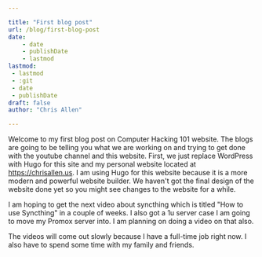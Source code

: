 ```yaml
---

title: "First blog post"
url: /blog/first-blog-post
date:
    - date
    - publishDate
    - lastmod
lastmod:
 - lastmod
 - :git
 - date
 - publishDate
draft: false
author: "Chris Allen"

---
```

Welcome to my first blog post on Computer Hacking 101 website.  The blogs are going to be telling you what we are working on and trying to get done with the youtube channel and this website. First, we just replace WordPress with Hugo for this site and my personal website located at <https://chrisallen.us>.    I am using Hugo for this website because it is a more modern and powerful website builder.  We haven't got the final design of the website done yet so you might see changes to the website for a while.  

I am hoping to get the next video about syncthing which is titled "How to use Syncthing" in a couple of weeks. I also got a 1u server case I am going to move my Promox server into.  I am planning on doing a video on that also.

The videos will come out slowly because I have a full-time job right now.  I also have to spend some time with my family and friends.  
